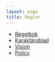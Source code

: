 ```yaml
---
layout: page
title: Regler
---
```

- [Regelbok](https://www.dropbox.com/s/s9dmvzx134qo1ax/Treachery%20Master%20Document.pdf?dl=1)
- [Karaktärsblad](public/files/treachery_sheet-silverG.pdf)
- [Vision](https://www.dropbox.com/s/u7lxufd6pcpl2az/Treachery%20Vision.pdf?dl=1)
- [Policy](https://www.dropbox.com/s/7j77t7761ngdwog/Policy.pdf?dl=1)
